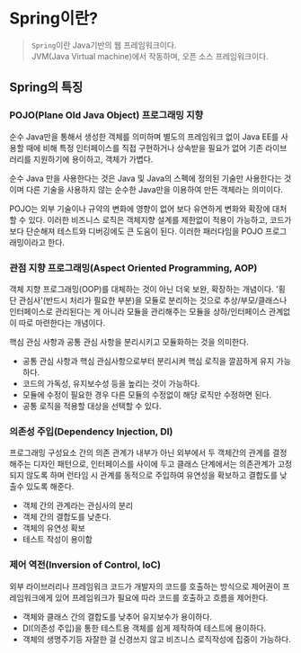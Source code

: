 # Spring이란?
> `Spring`이란 Java기반의 웹 프레임워크이다.  
JVM(Java Virtual machine)에서 작동하며, 오픈 소스 프레임워크이다.

## Spring의 특징
### POJO(Plane Old Java Object) 프로그래밍 지향
순수 Java만을 통해서 생성한 객체를 의미하며 별도의 프레임워크 없이 Java EE를 사용할 때에 비해 특정 인터페이스를 직접 구현하거나 상속받을 필요가 없어 기존 라이브러리를 지원하기에 용이하고, 객체가 가볍다.

순수 Java 만을 사용한다는 것은 Java 및 Java의 스펙에 정의된 기술만 사용한다는 것이며 다른 기술을 사용하지 않는 순수한 Java만을 이용하여 만든 객체라는 의미이다.

POJO는 외부 기술이나 규약의 변화에 영향이 없어 보다 유연하게 변화와 확장에 대처할 수 있다.
이러한 비즈니스 로직은 객체지향 설계를 제한없이 적용이 가능하고, 코드가 보다 단순해져 테스트와 디버깅에도 큰 도움이 된다. 이러한 패러다임을 POJO 프로그래밍이라고 한다.

### 관점 지향 프로그래밍(Aspect Oriented Programming, AOP)
객체 지향 프로그래밍(OOP)를 대체하는 것이 아닌 더욱 보완, 확장하는 개념이다.
'횡단 관심사'(반드시 처리가 필요한 부분)을 모듈로 분리하는 것으로 추상/부모/클래스나 인터페이스로 관리된다는 게 아니라 모듈을 관리해주는 모듈을 상하/인터페이스 관계없이 따로 마련한다는 개념이다.

핵심 관심 사항과 공통 관심 사항을 분리시키고 모듈화하는 것을 의미한다.
- 공통 관심 사항과 핵심 관심사항으로부터 분리시켜 핵심 로직을 깔끔하게 유지 가능하다.
- 코드의 가독성, 유지보수성 등을 높리는 것이 가능하다.
- 모듈에 수정이 필요한 경우 다른 모듈의 수정없이 해당 로직만 수정하면 된다.
- 공통 로직을 적용할 대상을 선택할 수 있다.

### 의존성 주입(Dependency Injection, DI)
프로그래밍 구성요소 간의 의존 관계가 내부가 아닌 외부에서 두 객체간의 관계를 결정해주는 디자인 패턴으로, 인터페이스를 사이에 두고 클래스 단계에서는 의존관계가 고정되지 않도록 하며 런타임 시 관계를 동적으로 주입하여 유연성을 확보하고 결합도를 낮출수 있도록 해준다.

- 객체 간의 관계라는 관심사의 분리
- 객체 간의 결합도를 낮춘다.
- 객체의 유연성 확보
- 테스트 작성이 용이함

### 제어 역전(Inversion of Control, IoC)
외부 라이브러리나 프레임워크 코드가 개발자의 코드를 호출하는 방식으로 제어권이 프레임워크에게 있어 프레임워크가 필요에 따라 코드를 호출하고 흐름을 제어한다.

- 객체와 클래스 간의 결합도를 낮추어 유지보수가 용이하다.
- DI(의존성 주입)을 통한 테스트용 객체를 쉽게 제작하여 테스트에 용이하다.
- 객체의 생명주기등 자잘한 걸 신경쓰지 않고 비즈니스 로직작성에 집중이 가능하다.

